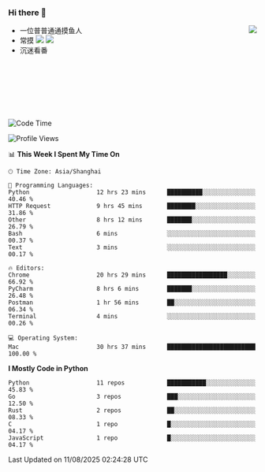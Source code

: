 ### Hi there 👋


<a href="https://github.com/yanlc39">
  <img align="right" src="https://github-readme-stats.vercel.app/api?username=yanlc39&show_icons=true&hide_border=true&icon_color=586069&title_color=a0a9af">
</a>

- 一位普普通通摸鱼人
- 常摸 ![](https://img.shields.io/badge/-Python-3e74a2?style=flat-square&logo=Python&logoColor=fff) ![](https://img.shields.io/badge/-C%2B%2B-brightgreen?style=flat-square)
- 沉迷看番



<br><br><br><br><br><br>


<!--START_SECTION:waka-->
![Code Time](http://img.shields.io/badge/Code%20Time-1%2C544%20hrs%205%20mins-blue)

![Profile Views](http://img.shields.io/badge/Profile%20Views-0-blue)

📊 **This Week I Spent My Time On** 

```text
🕑︎ Time Zone: Asia/Shanghai

💬 Programming Languages: 
Python                   12 hrs 23 mins      ██████████░░░░░░░░░░░░░░░   40.46 % 
HTTP Request             9 hrs 45 mins       ████████░░░░░░░░░░░░░░░░░   31.86 % 
Other                    8 hrs 12 mins       ███████░░░░░░░░░░░░░░░░░░   26.79 % 
Bash                     6 mins              ░░░░░░░░░░░░░░░░░░░░░░░░░   00.37 % 
Text                     3 mins              ░░░░░░░░░░░░░░░░░░░░░░░░░   00.17 % 

🔥 Editors: 
Chrome                   20 hrs 29 mins      █████████████████░░░░░░░░   66.92 % 
PyCharm                  8 hrs 6 mins        ███████░░░░░░░░░░░░░░░░░░   26.48 % 
Postman                  1 hr 56 mins        ██░░░░░░░░░░░░░░░░░░░░░░░   06.34 % 
Terminal                 4 mins              ░░░░░░░░░░░░░░░░░░░░░░░░░   00.26 % 

💻 Operating System: 
Mac                      30 hrs 37 mins      █████████████████████████   100.00 % 
```

**I Mostly Code in Python** 

```text
Python                   11 repos            ███████████░░░░░░░░░░░░░░   45.83 % 
Go                       3 repos             ███░░░░░░░░░░░░░░░░░░░░░░   12.50 % 
Rust                     2 repos             ██░░░░░░░░░░░░░░░░░░░░░░░   08.33 % 
C                        1 repo              █░░░░░░░░░░░░░░░░░░░░░░░░   04.17 % 
JavaScript               1 repo              █░░░░░░░░░░░░░░░░░░░░░░░░   04.17 % 
```




 Last Updated on 11/08/2025 02:24:28 UTC
<!--END_SECTION:waka-->
